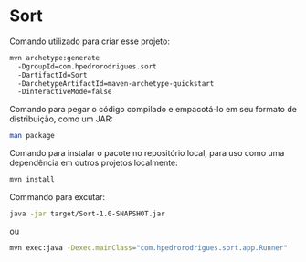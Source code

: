 # Sort

Comando utilizado para criar esse projeto:
```bash
mvn archetype:generate 
  -DgroupId=com.hpedrorodrigues.sort 
  -DartifactId=Sort 
  -DarchetypeArtifactId=maven-archetype-quickstart 
  -DinteractiveMode=false
```

Comando para pegar o código compilado e empacotá-lo em seu formato de distribuição, como um JAR:
```bash
man package
```

Comando para instalar o pacote no repositório local, para uso como uma dependência em outros 
projetos localmente:
```bash
mvn install
```

Commando para excutar:
```bash
java -jar target/Sort-1.0-SNAPSHOT.jar
```

ou 

```bash
mvn exec:java -Dexec.mainClass="com.hpedrorodrigues.sort.app.Runner"
```